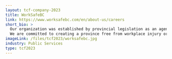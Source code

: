 ```yaml
---
layout: tcf-company-2023
title: WorkSafeBC
link: https://www.worksafebc.com/en/about-us/careers
short_bio: >
  Our organization was established by provincial legislation as an agency with the mandate to oversee a no-fault insurance system for the workplace.<br/><br/>
  We are committed to creating a province free from workplace injury or illness, and to providing service driven by our core values of integrity, accountability, and innovation. By partnering with workers and employers, we help British Columbians come home from work safe every day.
imageLink: /files/tcf2023/worksafebc.jpg
industry: Public Services
type: tcf2023
---
```

